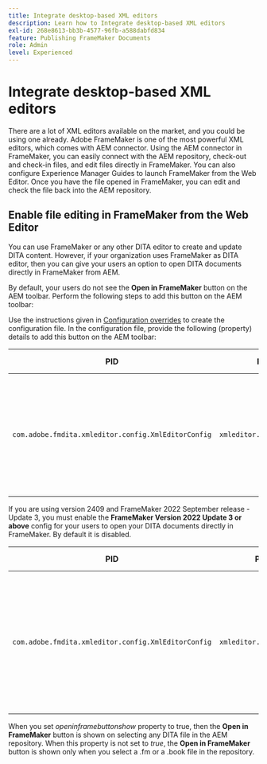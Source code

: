 ```yaml
---
title: Integrate desktop-based XML editors
description: Learn how to Integrate desktop-based XML editors
exl-id: 268e8613-bb3b-4577-96fb-a588dabfd834
feature: Publishing FrameMaker Documents
role: Admin
level: Experienced
---
```

# Integrate desktop-based XML editors 

There are a lot of XML editors available on the market, and you could be using one already. Adobe FrameMaker is one of the most powerful XML editors, which comes with AEM connector. Using the AEM connector in FrameMaker, you can easily connect with the AEM repository, check-out and check-in files, and edit files directly in FrameMaker. You can also configure Experience Manager Guides to launch FrameMaker from the Web Editor. Once you have the file opened in FrameMaker, you can edit and check the file back into the AEM repository.

## Enable file editing in FrameMaker from the Web Editor 

You can use FrameMaker or any other DITA editor to create and update DITA content. However, if your organization uses FrameMaker as DITA editor, then you can give your users an option to open DITA documents directly in FrameMaker from AEM.


By default, your users do not see the **Open in FrameMaker** button on the AEM toolbar. Perform the following steps to add this button on the AEM toolbar:

Use the instructions given in [Configuration overrides](download-install-additional-config-override.md#) to create the configuration file. In the configuration file, provide the following \(property\) details to add this button on the AEM toolbar:


|PID|Property Key|Property Value|
|---|------------|--------------|
|`com.adobe.fmdita.xmleditor.config.XmlEditorConfig`|`xmleditor.openinframebuttonshow`|Boolean \(true/false\). If you want to show the **Open in FrameMaker** button, then set this property to true. <br> **Default value**: false |



If you are using version 2409 and FrameMaker 2022 September release - Update 3, you must enable the **FrameMaker Version 2022 Update 3 or above** config for your users to open your DITA documents directly in FrameMaker.  By default it is disabled.


|PID|Property Key|Property Value|
|---|------------|--------------|
|`com.adobe.fmdita.xmleditor.config.XmlEditorConfig`|`xmleditor.openinframe2022above`|Boolean \(true/false\). If you are using FrameMaker 2022 September release - Update 3 , then set this property to true. <br> **Default value**: false |



When you set *openinframebuttonshow* property to true, then the **Open in FrameMaker** button is shown on selecting any DITA file in the AEM repository. When this property is not set to *true*, the **Open in FrameMaker** button is shown only when you select a .fm or a .book file in the repository.



